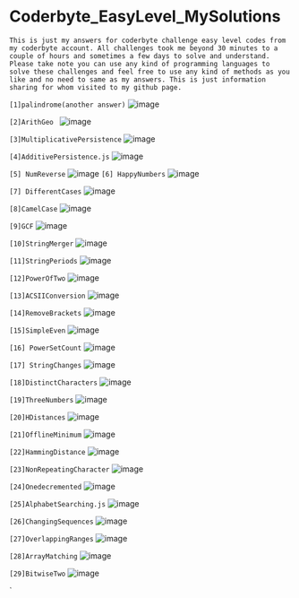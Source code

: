 # Coderbyte_EasyLevel_MySolutions

`This is just my answers for coderbyte challenge easy level codes from my coderbyte account. All challenges took me beyond 30 minutes to a couple of hours and sometimes a few days to solve and understand.  Please take note you can use any kind of programming languages to solve these challenges and feel free to use any kind of methods as you like and no need to same as my answers.
This is just information sharing for whom visited to my github page.
 `

`[1]palindrome(another answer)`
![image](https://github.com/Thein-Naing/Coderbyte_MyAnswers/assets/117463446/b4eabc35-bfa6-4d45-98d6-a7a80065b8b6)

`[2]ArithGeo `
![image](https://github.com/Thein-Naing/Coderbyte_EasyLevel_MySolutions/assets/117463446/446245cc-2f8f-48b2-aa15-14e3e108dda0)

`[3]MultiplicativePersistence`
![image](https://github.com/Thein-Naing/Coderbyte_EasyLevel_MySolutions/assets/117463446/6466714d-72b5-4dea-acd9-0acc60f6958f)

`[4]AdditivePersistence.js`
![image](https://github.com/Thein-Naing/Coderbyte_EasyLevel_MySolutions/assets/117463446/856c7d02-2689-4791-b1e3-24ade13240de)

`[5] NumReverse`
![image](https://github.com/Thein-Naing/Coderbyte_EasyLevel_MySolutions/assets/117463446/7f1b28da-e70a-4b4d-97a8-6bcab95855e7)
`[6] HappyNumbers`
![image](https://github.com/Thein-Naing/Coderbyte_EasyLevel_MySolutions/assets/117463446/678be6ec-651c-4aab-8e77-0929f8eae647)

`[7] DifferentCases`
![image](https://github.com/Thein-Naing/Coderbyte_EasyLevel_MySolutions/assets/117463446/63c8a561-695c-44e4-9b25-a3abcd21e9de)

`[8]CamelCase`
![image](https://github.com/Thein-Naing/Coderbyte_EasyLevel_MySolutions/assets/117463446/5f830d5e-a177-470d-9320-9da53ddb8b24)

`[9]GCF`
![image](https://github.com/Thein-Naing/Coderbyte_EasyLevel_MySolutions/assets/117463446/702526fe-efa5-4284-bec7-1d6d3d69386e)

`[10]StringMerger`
![image](https://github.com/Thein-Naing/Coderbyte_EasyLevel_MySolutions/assets/117463446/6f99145d-f273-4988-b0ae-9e8eb329dd2c)

`[11]StringPeriods`
![image](https://github.com/Thein-Naing/Coderbyte_EasyLevel_MySolutions/assets/117463446/75a25695-1374-46d5-84b8-9a36bfaddec0)

`[12]PowerOfTwo`
![image](https://github.com/Thein-Naing/Coderbyte_EasyLevel_MySolutions/assets/117463446/926ca3bb-e854-48ce-b655-27d6d0da3339)

`[13]ACSIIConversion`
![image](https://github.com/Thein-Naing/Coderbyte_EasyLevel_MySolutions/assets/117463446/4af78962-ede1-4a13-b70e-2e9b85182cfc)

`[14]RemoveBrackets`
![image](https://github.com/Thein-Naing/Coderbyte_EasyLevel_MySolutions/assets/117463446/c7a49353-0636-41e9-a32a-36ff4c09e947)

`[15]SimpleEven`
![image](https://github.com/Thein-Naing/Coderbyte_EasyLevel_MySolutions/assets/117463446/35e09685-e79f-4dc2-90e4-0d60efa47fcd)

`[16] PowerSetCount`
![image](https://github.com/Thein-Naing/Coderbyte_EasyLevel_MySolutions/assets/117463446/9d8f48d1-5850-4fb7-8f6e-3f63f6510d51)

`[17] StringChanges`
![image](https://github.com/Thein-Naing/Coderbyte_EasyLevel_MySolutions/assets/117463446/c17d1a8f-32bb-4377-968c-7fd8245c1729)

`[18]DistinctCharacters`
![image](https://github.com/Thein-Naing/Coderbyte_EasyLevel_MySolutions/assets/117463446/b5d7e60a-47cb-4c40-96b8-acd31dc39fc2)

`[19]ThreeNumbers`
![image](https://github.com/Thein-Naing/Coderbyte_EasyLevel_MySolutions/assets/117463446/e958978d-ce28-4527-ad40-2bfa083cb7ec)

`[20]HDistances`
![image](https://github.com/Thein-Naing/Coderbyte_EasyLevel_MySolutions/assets/117463446/d694a6bf-d468-4c01-9769-2e5f7d537e55)

`[21]OfflineMinimum`
![image](https://github.com/Thein-Naing/Coderbyte_EasyLevel_MySolutions/assets/117463446/c9d11422-f034-4913-b7ae-2f7c5904fd6a)

`[22]HammingDistance`
![image](https://github.com/Thein-Naing/Coderbyte_EasyLevel_MySolutions/assets/117463446/64007a2e-5a64-4cf2-9a26-e381bc1925b0)

`[23]NonRepeatingCharacter`
![image](https://github.com/Thein-Naing/Coderbyte_EasyLevel_MySolutions/assets/117463446/f11eef90-ec9c-4239-b2de-16393da59639)

`[24]Onedecremented`
![image](https://github.com/Thein-Naing/Coderbyte_EasyLevel_MySolutions/assets/117463446/e9c21e8d-bcd5-47c9-8940-725b6a914937)

`[25]AlphabetSearching.js`
![image](https://github.com/Thein-Naing/Coderbyte_EasyLevel_MySolutions/assets/117463446/c643d053-e8c0-4182-acab-578a9de6ce42)

`[26]ChangingSequences`
![image](https://github.com/Thein-Naing/Coderbyte_EasyLevel_MySolutions/assets/117463446/33412bc4-5126-4e5c-9776-c0c5e66b5ab2)

`[27]OverlappingRanges`
![image](https://github.com/Thein-Naing/Coderbyte_EasyLevel_MySolutions/assets/117463446/ec74cd01-522b-4abc-bc55-25c578c7ef9a)

`[28]ArrayMatching`
![image](https://github.com/Thein-Naing/Coderbyte_EasyLevel_MySolutions/assets/117463446/93c0842b-0fa0-4fec-999a-b36037b7e986)

`[29]BitwiseTwo`
![image](https://github.com/Thein-Naing/Coderbyte_EasyLevel_MySolutions/assets/117463446/f93d926c-6415-495e-befc-3d782a5cd6a0)








`





























